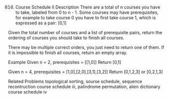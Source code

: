 616. Course Schedule II
Description
There are a total of n courses you have to take, labeled from 0 to n - 1.
Some courses may have prerequisites, for example to take course 0 you have to first take course 1, which is expressed as a pair: [0,1]

Given the total number of courses and a list of prerequisite pairs, return the ordering of courses you should take to finish all courses.

There may be multiple correct orders, you just need to return one of them. If it is impossible to finish all courses, return an empty array.

Example
Given n = 2, prerequisites = [[1,0]]
Return [0,1]

Given n = 4, prerequisites = [1,0],[2,0],[3,1],[3,2]]
Return [0,1,2,3] or [0,2,1,3]

Related Problems
topological sorting, sourse schedule, sequence recontruction
course schedule iii, palindrome permutation, alien dictionary
course schedule iv

